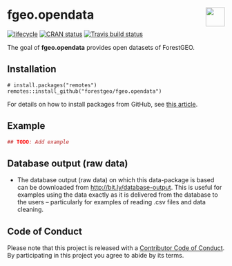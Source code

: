 
<!-- README.md is generated from README.Rmd. Please edit that file -->

# <img src="https://i.imgur.com/39pvr4n.png" align="right" height=44 /> fgeo.opendata

[![lifecycle](https://img.shields.io/badge/lifecycle-experimental-orange.svg)](https://www.tidyverse.org/lifecycle/#experimental)
[![CRAN
status](https://www.r-pkg.org/badges/version/fgeo.opendata)](https://cran.r-project.org/package=fgeo.opendata)
[![Travis build
status](https://travis-ci.org/forestgeo/fgeo.opendata.svg?branch=master)](https://travis-ci.org/forestgeo/fgeo.opendata)

The goal of **fgeo.opendata** provides open datasets of ForestGEO.

## Installation

    # install.packages("remotes")
    remotes::install_github("forestgeo/fgeo.opendata")

For details on how to install packages from GitHub, see [this
article](https://goo.gl/dQKEeg).

## Example

``` r
## TODO: Add example
```

## Database output (raw data)

  - The database output (raw data) on which this data-package is based
    can be downloaded from <http://bit.ly/database-output>. This is
    useful for examples using the data exactly as it is delivered from
    the database to the users – particularly for examples of reading
    .csv files and data cleaning.

## Code of Conduct

Please note that this project is released with a [Contributor Code of
Conduct](.github/CODE_OF_CONDUCT.md). By participating in this project
you agree to abide by its terms.

